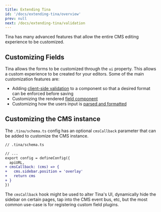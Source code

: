 ```yaml
---
title: Extending Tina
id: '/docs/extending-tina/overview'
prev: null
next: /docs/extending-tina/validation
---
```


Tina has many advanced features that allow the entire CMS editing experience to be customized.

## Customizing Fields

Tina allows the forms to be customized through the `ui` property. This allows a custom experience to be created for your editors. Some of the main customization features are:

- Adding [client-side validation](/docs/extending-tina/validation/) to a component so that a desired format can be enforced before saving
- Customizing the rendered [field component](/docs/extending-tina/custom-field-components/)
- Customizing how the users input is [parsed and formatted](/docs/extending-tina/format-and-parse/)


## Customizing the CMS instance

The `.tina/schema.ts` config has an optional `cmsCallback` parameter that can be added to customize the CMS instance.

```diff
// .tina/schema.ts

// ...
export config = defineConfig({
  apiURL,
+ cmsCallback: (cms) => {
+   cms.sidebar.position = 'overlay'
+   return cms
+ }
})
```

The `cmsCallback` hook might be used to alter Tina's UI, dynamically hide the sidebar on certain pages, tap into the CMS event bus, etc, but the most common use-case is for registering custom field plugins.

